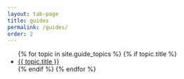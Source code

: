 ```yaml
---
layout: tab-page
title: guides
permalink: /guides/
order: 2
---
```


<div class="trigger">
  <ul>
  {% for topic in site.guide_topics %}
    {% if topic.title %}
    <li><a class="page-link" href="{{ topic.url | prepend: site.baseurl }}">{{ topic.title }}</a></li>
    {% endif %}
  {% endfor %}
  </ul>
</div>
